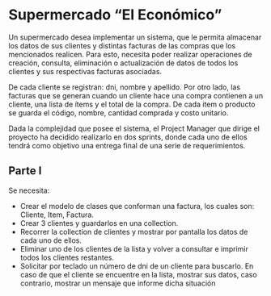 # Supermercado “El Económico”
Un supermercado desea implementar un sistema, que le permita almacenar los datos de sus clientes y distintas facturas de las compras que los mencionados realicen. Para esto,  necesita poder realizar operaciones de creación, consulta, eliminación o actualización de datos de  todos los clientes y sus respectivas facturas asociadas.

De cada cliente se registran: dni, nombre y apellido. Por otro lado, las facturas que se generan cuando un cliente hace una compra contienen a un cliente, una lista de ítems y el total de la compra. De cada item o producto se guarda el código, nombre, cantidad comprada y costo unitario.

Dada la complejidad que posee el sistema, el Project Manager que dirige el proyecto ha decidido realizarlo en dos sprints, donde cada uno de ellos tendrá como objetivo una entrega final de una serie de requerimientos.

## Parte I

Se necesita:
- Crear el modelo de clases que conforman una factura, los cuales son: Cliente, Item, Factura.
- Crear 3 clientes y guardarlos en una collection.
- Recorrer la collection de clientes y mostrar por pantalla los datos de cada uno de ellos.
- Eliminar uno de los clientes de la lista y volver a consultar e imprimir todos los clientes restantes.
- Solicitar por teclado un número de dni de un cliente para buscarlo. En caso de que el cliente se encuentre en la lista, mostrar sus datos, caso contrario, mostrar un mensaje que informe dicha situación
